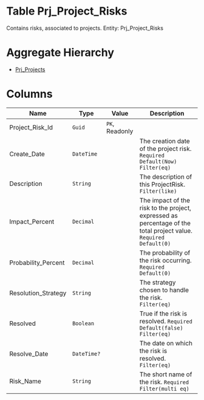# Table Prj_Project_Risks

Contains risks, associated to projects. Entity: Prj_Project_Risks

# Aggregate Hierarchy

* [Prj_Projects](Prj_Projects.md)

# Columns

| Name | Type | Value | Description |
| - | - | - | --- |
|Project_Risk_Id|`Guid`|`PK`, Readonly||
|Create_Date|`DateTime`||The creation date of the project risk. `Required` `Default(Now)` `Filter(eq)` |
|Description|`String`||The description of this ProjectRisk. `Filter(like)` |
|Impact_Percent|`Decimal`||The impact of the risk to the project, expressed as percentage of the total project value. `Required` `Default(0)` |
|Probability_Percent|`Decimal`||The probability of the risk occurring. `Required` `Default(0)` |
|Resolution_Strategy|`String`||The strategy chosen to handle the risk. `Filter(eq)` |
|Resolved|`Boolean`||True if the risk is resolved. `Required` `Default(false)` `Filter(eq)` |
|Resolve_Date|`DateTime?`||The date on which the risk is resolved. `Filter(eq)` |
|Risk_Name|`String`||The short name of the risk. `Required` `Filter(multi eq)` |
